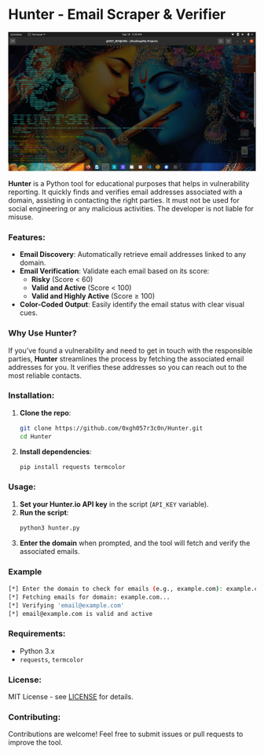 # Hunter - Email Scraper & Verifier

![Hunter Logo](logo.png) 

**Hunter** is a Python tool for educational purposes that helps in vulnerability reporting. It quickly finds and verifies email addresses associated with a domain, assisting in contacting the right parties. It must not be used for social engineering or any malicious activities. The developer is not liable for misuse.

### Features:
- **Email Discovery**: Automatically retrieve email addresses linked to any domain.
- **Email Verification**: Validate each email based on its score:
  - **Risky** (Score < 60)
  - **Valid and Active** (Score < 100)
  - **Valid and Highly Active** (Score ≥ 100)
- **Color-Coded Output**: Easily identify the email status with clear visual cues.


### Why Use Hunter?
If you’ve found a vulnerability and need to get in touch with the responsible parties, **Hunter** streamlines the process by fetching the associated email addresses for you. It verifies these addresses so you can reach out to the most reliable contacts.

### Installation:
1. **Clone the repo**:
   ```bash
   git clone https://github.com/0xgh057r3c0n/Hunter.git
   cd Hunter
   ```
2. **Install dependencies**:
   ```bash
   pip install requests termcolor
   ```

### Usage:
1. **Set your Hunter.io API key** in the script (`API_KEY` variable).
2. **Run the script**:
   ```bash
   python3 hunter.py
   ```
3. **Enter the domain** when prompted, and the tool will fetch and verify the associated emails.

### Example

```bash
[*] Enter the domain to check for emails (e.g., example.com): example.com
[*] Fetching emails for domain: example.com...
[*] Verifying 'email@example.com'
[*] email@example.com is valid and active
```

### Requirements:
- Python 3.x
- `requests`, `termcolor`

### License:
MIT License - see [LICENSE](LICENSE) for details.

### Contributing:
Contributions are welcome! Feel free to submit issues or pull requests to improve the tool.
